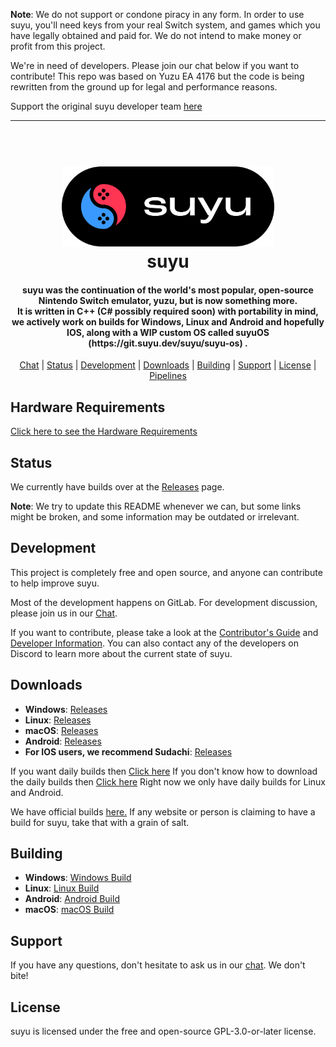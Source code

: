 <!--
SPDX-FileCopyrightText: 2023 yuzu Emulator Project
SPDX-FileCopyrightText: 2024 suyu Emulator Project
SPDX-License-Identifier: GPL-3.0-or-later
-->

**Note**: We do not support or condone piracy in any form. In order to use suyu, you'll need keys from your real Switch system, and games which you have legally obtained and paid for. We do not intend to make money or profit from this project.

We're in need of developers. Please join our chat below if you want to contribute!
This repo was based on Yuzu EA 4176 but the code is being rewritten from the ground up for legal and performance reasons.

Support the original suyu developer team [here](https://discord.gg/ajz5hdrZ)

<hr />

<h1 align="center">
  <br>
  <a href="https://suyu.dev"><img src="dist/readme/suyu__Logo-Pill.svg" alt="suyu" height="128"></a>
  <br>
  <b>suyu</b>
  <br>
</h1>

<h4 align="center"><b>suyu</b> was the continuation of the world's most popular, open-source Nintendo Switch emulator, yuzu, but is now something more.
<br>
It is written in C++ (C# possibly required soon) with portability in mind, we actively work on builds for Windows, Linux and Android and hopefully IOS, along with a WIP custom OS called suyuOS (https://git.suyu.dev/suyu/suyu-os) .

</h4>

<p align="center">
  <a href="https://chat.suyu.dev">Chat</a> |
  <a href="#status">Status</a> |
  <a href="#development">Development</a> |
  <a href="#downloads">Downloads</a> |
  <a href="#building">Building</a> |
  <a href="#support">Support</a> |
  <a href="#license">License</a> |
  <a href="https://git.suyu.dev/suyu/suyu/actions">Pipelines</a>
</p>

## Hardware Requirements
[Click here to see the Hardware Requirements](https://git.suyu.dev/suyu/suyu/wiki/Hardware-Requirements)

## Status

We currently have builds over at the [Releases](https://git.suyu.dev/suyu/suyu/releases) page.

**Note**: We try to update this README whenever we can, but some links might be broken, and some information may be outdated or irrelevant.

## Development

This project is completely free and open source, and anyone can contribute to help improve suyu.

Most of the development happens on GitLab. For development discussion, please join us in our [Chat](https://chat.suyu.dev).

If you want to contribute, please take a look at the [Contributor's Guide](https://git.suyu.dev/suyu/suyu/wiki/Contributing) and [Developer Information](https://git.suyu.dev/suyu/suyu/wiki/Developer-Information).
You can also contact any of the developers on Discord to learn more about the current state of suyu.

## Downloads

* __Windows__: [Releases](https://git.suyu.dev/suyu/suyu/releases)
* __Linux__: [Releases](https://git.suyu.dev/suyu/suyu/releases)
* __macOS__: [Releases](https://git.suyu.dev/suyu/suyu/releases)
* __Android__: [Releases](https://git.suyu.dev/suyu/suyu/releases)
* __For IOS users, we recommend Sudachi__: [Releases](https://github.com/emuPlace/Sudachi/releases)

If you want daily builds then [Click here](https://git.suyu.dev/suyu/suyu/actions)
If you don't know how to download the daily builds then [Click here](https://git.suyu.dev/suyu/suyu/raw/branch/dev/img/daily-builds.png)
Right now we only have daily builds for Linux and Android.

We have official builds [here.](https://git.suyu.dev/suyu/suyu/releases) If any website or person is claiming to have a build for suyu, take that with a grain of salt.

## Building

* __Windows__: [Windows Build](https://git.suyu.dev/suyu/suyu/wiki/Building-For-Windows)
* __Linux__: [Linux Build](https://git.suyu.dev/suyu/suyu/wiki/Building-For-Linux)
* __Android__: [Android Build](https://git.suyu.dev/suyu/suyu/wiki/Building-For-Android)
* __macOS__: [macOS Build](https://git.suyu.dev/suyu/suyu/wiki/Building-for-macOS)



## Support

If you have any questions, don't hesitate to ask us in our [chat](https://chat.suyu.dev). We don't bite!


## License

suyu is licensed under the free and open-source GPL-3.0-or-later license.
